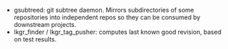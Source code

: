 * gsubtreed: git subtree daemon. Mirrors subdirectories of some
  repositories into independent repos so they can be consumed by
  downstream projects.
* lkgr_finder / lkgr_tag_pusher: computes last known good revision,
  based on test results.
